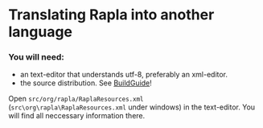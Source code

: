 # Translating Rapla into another language #

### You will need: ###
  * an text-editor that understands utf-8, preferably an xml-editor.
  * the source distribution. See [BuildGuide](BuildGuide.md)!

Open `src/org/rapla/RaplaResources.xml` (`src\org\rapla\RaplaResources.xml` under windows)
in the text-editor. You will find all neccessary information there.